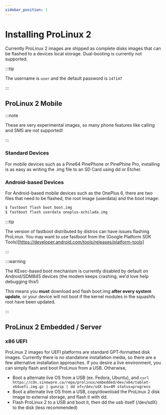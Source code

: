 ```yaml
---
sidebar_position: 1
---
```


# Installing ProLinux 2

Currently ProLinux 2 images are shipped as complete disks images that can be flashed to a devices local storage. Dual-booting is currently not supported.


:::tip

The username is `user` and the default password is `147147`

:::


## ProLinux 2 Mobile

:::note

These are very experimental images, so many phone features like calling and SMS are not supported!

:::

### Standard Devices
For mobile devices such as a Pine64 PinePhone or PinePhine Pro, installing is as easy as writing the .img file to an SD Card using dd or Etcher.

### Android-based Devices

For Android-based mobile devices such as the OnePlus 6, there are two files that need to be flashed, the root image (userdata) and the boot image:
```bash
$ fastboot flash boot boot.img
$ fastboot flash userdata oneplus-echilada.img
```

:::tip

The version of fastboot distributed by distros can have issues flashing ProLinux. You may want to use fastboot from the (Google Platform SDK Tools)[https://developer.android.com/tools/releases/platform-tools]

:::

:::warning

The KExec-based boot mechanism is currently disabled by default on Android/SDM845 devices (the modem keeps crashing, we'd love help debugging this!)

This means you **must** download and flash boot.img **after every system update**, or your device will not boot if the kernel modules in the squashfs root have been updated.

:::

## ProLinux 2 Embedded / Server

### x86 UEFI
ProLinux 2 images for UEFI platforms are standard GPT-formatted disk images. Currently there is no standalone installation media, so there are a few alternative installation approaches. If you desire a live environment, you can simply flash and boot ProLinux from a USB. Otherwise,
- Boot a alternate live OS from a USB (ex. Fedora, Ubuntu), and `curl https://cdn.sineware.ca/repo/prolinux/embedded/dev/x64/tablet-x64uefi.img.gz | gunzip | dd of=/dev/sdX bs=4M status=progress` 
- Boot a alternate live OS from a USB, copy/download the ProLinux 2 disk image to external storage, and flash it with dd.
- Flash ProLinux 2 to a USB and boot it, then dd the usb itself (/dev/sdX) to the disk (less recommended)